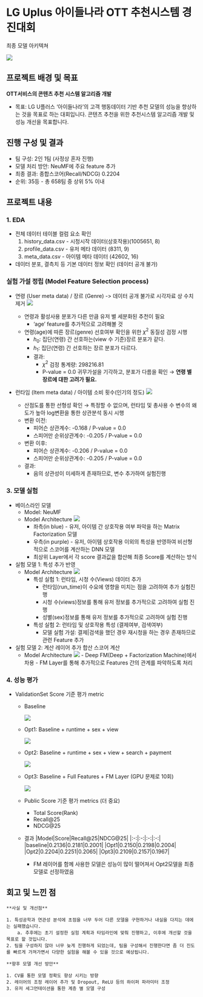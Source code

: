 # LG Uplus 아이들나라 OTT 추천시스템 경진대회

최종 모델 아키텍쳐

<img src = 'https://i.imgur.com/vm3tipQ.png'>


## 프로젝트 배경 및 목표
**OTT서비스의 콘텐츠 추천 시스템 알고리즘 개발**
* 목표: LG U플러스 ‘아이들나라’의 고객 행동데이터 기반 추천 모델의 성능을 향상하는 것을 목표로 하는 대회입니다. 콘텐츠 추천을 위한 추천시스템 알고리즘 개발 및 성능 개선을 목표합니다.


## 진행 구성 및 결과
* 팀 구성: 2인 1팀 (사정상 혼자 진행)
* 모델 처리 방안: NeuMF에 주요 feature 추가
* 최종 결과: 종합스코어(Recall/NDCG) 0.2204
* 순위: 35등 - 총 658팀 중 상위 5% 이내


## 프로젝트 내용
### 1. EDA
- 전체 데이터 테이블 컬럼 요소 확인
    1. history_data.csv - 시청시작 데이터(상호작용)(1005651, 8)
    2. profile_data.csv - 유저 메타 데이터 (8311, 9)
    3. meta_data.csv - 아이템 메타 데이터 (42602, 16)
- 데이터 분포, 결측치 등 기본 데이터 정보 확인 (데이터 공개 불가)

### 실험 가설 정립 (Model Feature Selection process)
* 연령 (User meta data) / 장르 (Genre) -> 데이터 공개 불가로 시각자료 상 수치 제거
  <img src='https://i.imgur.com/8n46KFm.png'>

    - 연령과 활성사용 분포가 다른 만큼 유저 별 세분화된 추천이 필요
        - ‘age’ feature를 추가적으로 고려해볼 것
    - 연령(age)에 따른 장르(genre) 선호여부 확인을 위한 $\chi^2$ 동질성 검정 시행
        - $h_0:$ 집단(연령) 간 선호하는(view 수 기준)장르 분포가 같다.
        - $h_1:$ 집단(연령) 간 선호하는 장르 분포가 다르다.
        - 결과:
            - $\chi^2$ 검정 통계량: 298216.81
            - P-value = 0.0
            귀무가설을 기각하고, 분포가 다름을 확인 → **연령 별 장르에 대한 고려가 필요.**
* 런타임 (Item meta data) / 아이템 소비 횟수(인기의 정도)
  <img src= 'https://i.imgur.com/qqdD85F.png'>

    - 산점도를 통한 선형성 확인 → 특정할 수 없으며, 런타임 및 총사용 수 변수의 왜도가 높아 log변환을 통한 상관분석 동시 시행
    - 변환 이전:
        - 피어슨 상관계수: -0.168 / P-value = 0.0
        - 스피어만 순위상관계수: -0.205 / P-value = 0.0
    - 변환 이후:
        - 피어슨 상관계수: -0.206 / P-value = 0.0
        - 스피어만 순위상관계수: -0.205 / P-value = 0.0
    - 결과:
        - 음의 상관성이 미세하게 존재하므로, 변수 추가하여 실험진행
### 3. 모델 실험
- 베이스라인 모델
    - Model: NeuMF
    - Model Architecture
        <img src='https://i.imgur.com/DB89XUq.png'>
        - 좌측(in blue) - 유저, 아이템 간 상호작용 여부 파악을 하는 Matrix Factorization 모델
        - 우측(in purple) - 유저, 아이템 상호작용 이외의 특성을 반영하여 비선형 적으로 스코어를 계산하는 DNN 모델
        - 최상위 Layer에서 각 score 결과값을 합산해 최종 Score를 계산하는 방식
- 실험 모델 1: 특성 추가 반영
    - Model Architecture
        <img src='https://i.imgur.com/Bh6ptPY.png'>
        - 특성 실험 1: 런타임, 시청 수(Views) 데이터 추가
            - 런타임(run_time)이 수요에 영향을 미치는 점을 고려하여 추가 실험진행
            - 시청 수(views)정보를 통해 유저 정보를 추가적으로 고려하여 실험 진행
            - 성별(sex)정보를 통해 유저 정보를 추가적으로 고려하여 실험 진행
        - 특성 실험 2: 런타임 및 상호작용 특성 (결제여부, 검색여부)
            - 모델 실험 가설: 결제|검색을 했던 경우 재시청을 하는 경우 존재하므로 관련 Feature 추가
- 실험 모델 2: 계산 레이어 추가 합산 스코어 계산
    - Model Architecture
        <img src='https://i.imgur.com/CupWvCN.png'>
            - Deep FM(Deep + Factorization Machine)에서 차용
            - FM Layer를 통해 추가적으로 Features 간의 관계를 파악하도록 처리
### 4. 성능 평가
- ValidationSet Score 기준 평가 metric
    - Baseline
      
        <img src='https://i.imgur.com/cDlOPH9.png'>
        
    - Opt1: Baseline + runtime + sex + view
      
        <img src = 'https://i.imgur.com/Kj4SqoI.png'>
        
    - Opt2: Baseline + runtime + sex + view + search + payment
      
        <img src = 'https://i.imgur.com/Qfr1ssx.png'>
        
    - Opt3: Baseline + Full Features + FM Layer (GPU 문제로 10회)
      
        <img src = 'https://i.imgur.com/C3iI1b7.png'>
        
    - Public Score 기준 평가 metrics (더 중요)
        - Total Score(Rank)
        - Recall@25
        - NDCG@25
    - 결과
        |Model|Score|Recall@25|NDCG@25|
        |:-:|:-:|:-:|:-:|
        |baseline|0.2136|0.2181|0.2001|
        |Opt1|0.2150|0.2198|0.2004|
        |Opt2|0.2204|0.2251|0.2065|
        |Opt3|0.2109|0.2157|0.1967|

        * FM 레이어를 함께 사용한 모델은 성능이 많이 떨어져서 Opt2모델을 최종 모델로 선정하였음

## 회고 및 느낀 점
    **사실 및 개선점** 
    
    1. 특성공학과 연관성 분석에 초점을 너무 두어 다른 모델을 구현하거나 내실을 다지는 데에는 실패했습니다.
        a. 추후에는 초기 설정한 실험 계획과 타임라인에 맞춰 진행하고, 이후에 개선할 것을 목표로 할 것입니다.
    2. 팀을 구성하지 않아 너무 늦게 진행하게 되었는데, 팀을 구성해서 진행한다면 좀 더 진도를 빠르게 가져가면서 다양한 실험을 해볼 수 있을 것으로 예상됩니다.

    **향후 모델 개선 방안**

    1. CV를 통한 모델 정확도 향상 시키는 방향
    2. 레이어의 조정 레이어 추가 및 Dropout, ReLU 등의 하이퍼 파라미터 조정
    3. 유저 세그먼테이션을 통한 계층 별 모델 구성
